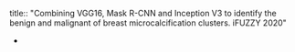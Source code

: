 title:: "Combining VGG16, Mask R-CNN and Inception V3 to identify the benign and malignant of breast microcalcification clusters. iFUZZY 2020"

-